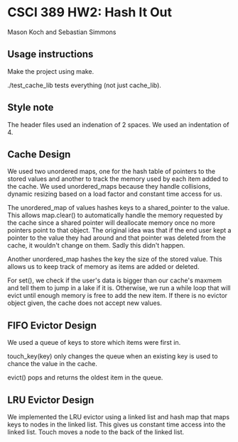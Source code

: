 # CSCI 389 HW2: Hash It Out
Mason Koch and Sebastian Simmons

## Usage instructions

Make the project using make.

./test_cache_lib tests everything (not just cache_lib).

## Style note

The header files used an indenation of 2 spaces. We used an indentation of 4. 

## Cache Design
We used two unordered maps, one for the hash table of pointers to the stored values and another to track the memory used by each item added to the cache. We used unordered_maps because they handle collisions, dynamic resizing based on a load factor and constant time access for us.

The unordered_map of values hashes keys to a shared_pointer to the value. This allows map.clear() to automatically handle the memory requested by the cache since a shared pointer will deallocate memory once no more pointers point to that object. The original idea was that if the end user kept a pointer to the value they had around and that pointer was deleted from the cache, it wouldn't change on them. Sadly this didn't happen.

Another unordered_map hashes the key the size of the stored value. This allows us to keep track of memory as items are added or deleted.

For set(), we check if the user's data is bigger than our cache's maxmem and tell them to jump in a lake if it is. Otherwise, we run a while loop that will evict until enough memory is free to add the new item. If there is no evictor object given, the cache does not accept new values.

## FIFO Evictor Design
We used a queue of keys to store which items were first in. 

touch_key(key) only changes the queue when an existing key is used to chance the value in the cache.

evict() pops and returns the oldest item in the queue.

## LRU Evictor Design

We implemented the LRU evictor using a linked list and hash map that maps keys to nodes in the linked list. This gives us constant time access into the linked list. Touch moves a node to the back of the linked list.
